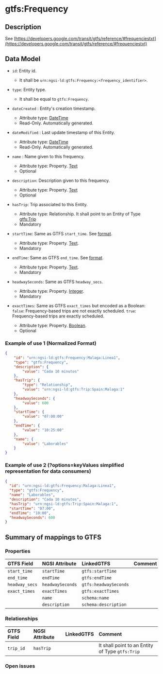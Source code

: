 # gtfs:Frequency

## Description

See [https://developers.google.com/transit/gtfs/reference/#frequenciestxt](https://developers.google.com/transit/gtfs/reference/#frequenciestxt)

## Data Model

+ `id`: Entity id. 
    + It shall be `urn:ngsi-ld:gtfs:Frequency:<frequency_identifier>`. 

+ `type`: Entity type. 
    + It shall be equal to `gtfs:Frequency`.
    
+ `dateCreated` : Entity's creation timestamp.
    + Attribute type: [DateTime](https://schema.org/DateTime)
    + Read-Only. Automatically generated. 
 
+ `dateModified` : Last update timestamp of this Entity.
    + Attribute type: [DateTime](https://schema.org/DateTime)
    + Read-Only. Automatically generated.
  
+ `name` : Name given to this frequency.
    + Attribute type: Property. [Text](https://schema.org/Text)
    + Optional

+ `description`: Description given to this frequency.
    + Attribute type: Property. [Text](https://schema.org/Text)
    + Optional
  
+ `hasTrip`: Trip associated to this Entity.
    + Attribute type: Relationship. It shall point to an Entity of Type [gtfs:Trip](../../Trip/spec.md)
    + Mandatory

+ `startTime`: Same as GTFS `start_time`. See [format](https://developers.google.com/transit/gtfs/reference/#frequenciestxt).
    + Attribute type: Property. [Text](https://schema.org/Text).
    + Mandatory
    
+ `endTime`: Same as GTFS `end_time`. See [format](https://developers.google.com/transit/gtfs/reference/#frequenciestxt).
    + Attribute type: Property. [Text](https://schema.org/Text).
    + Mandatory   
    
+ `headwaySeconds`: Same as GTFS `headway_secs`.
    + Attribute type: Property. [Integer](https://schema.org/Integer).
    + Mandatory
    
+ `exactTimes`: Same as GTFS `exact_times` but encoded as a Boolean:
`false`: Frequency-based trips are not exactly scheduled.
`true`: Frequency-based trips are exactly scheduled.
    + Attribute type: Property. [Boolean](https://schema.org/Boolean). 
    + Optional
    
### Example of use 1 (Normalized Format)

```json
{
    "id": "urn:ngsi-ld:gtfs:Frequency:Malaga:Linea1",
    "type": "gtfs:Frequency", 
    "description": {
        "value": "Cada 10 minutos"
    }, 
    "hasTrip": {
        "type": "Relationship", 
        "value": "urn:ngsi-ld:gtfs:Trip:Spain:Malaga:1"
    }, 
    "headwaySeconds": {
        "value": 600
    }, 
    "startTime": {
        "value": "07:00:00"
    }, 
    "endTime": {
        "value": "10:25:00"
    }, 
    "name": {
        "value": "Laborables"
    }
}
```

### Example of use 2 (?options=keyValues simplified representation for data consumers)

```json
{
  "id": "urn:ngsi-ld:gtfs:Frequency:Malaga:Linea1",
  "type": "gtfs:Frequency",
  "name": "Laborables",
  "description": "Cada 10 minutos",
  "hasTrip": "urn:ngsi-ld:gtfs:Trip:Spain:Malaga:1",
  "startTime": "07:00",
  "endTime": "10:00",
  "headwaySeconds": 600
}
```

## Summary of mappings to GTFS

### Properties

| GTFS Field              | NGSI Attribute      | LinkedGTFS            | Comment                                                      |
|:----------------------- |:--------------------|:--------------------- |:-------------------------------------------------------------|
| `start_time`            | `startTime`         | `gtfs:startTime`      |                                                              |
| `end_time`              | `endTime`           | `gtfs:endTime`        |                                                              |
| `headway_secs`          | `headwaySeconds`    | `gtfs:headwaySeconds` |                                                              |
| `exact_times`           | `exactTimes`        | `gtfs:exactTimes`     |                                                              |
|                         | `name`              | `schema:name`         |                                                              |
|                         | `description`       | `schema:description`  |                                                              |
   

### Relationships

| GTFS Field              | NGSI Attribute        | LinkedGTFS           | Comment                                                |
|:----------------------- |:----------------------|:-------------------- |:-------------------------------------------------------|
| `trip_id`               | `hasTrip`             |                      | It shall point to an Entity of Type `gtfs:Trip`        |


### Open issues


